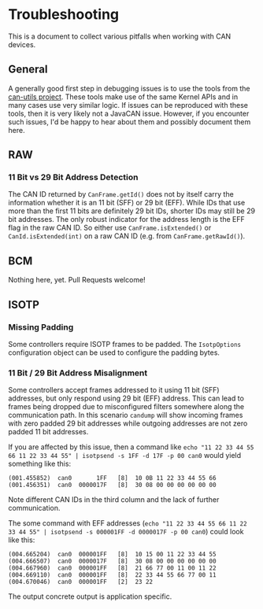 # Troubleshooting

This is a document to collect various pitfalls when working with CAN devices.

## General

A generally good first step in debugging issues is to use the tools from the [can-utils project](https://github.com/linux-can/can-utils). These tools make use of the same Kernel APIs and in many cases use very similar logic. If issues can be reproduced with these tools, then it is very likely not a JavaCAN issue. However, if you encounter such issues, I'd be happy to hear about them and possibly document them here.

## RAW

### 11 Bit vs 29 Bit Address Detection

The CAN ID returned by `CanFrame.getId()` does not by itself carry the information whether it is an 11 bit (SFF) or 29 bit (EFF).
While IDs that use more than the first 11 bits are definitely 29 bit IDs, shorter IDs may still be 29 bit addresses.
The only robust indicator for the address length is the EFF flag in the raw CAN ID. So either use `CanFrame.isExtended()` or
`CanId.isExtended(int)` on a raw CAN ID (e.g. from `CanFrame.getRawId()`).

## BCM

Nothing here, yet. Pull Requests welcome!

## ISOTP

### Missing Padding

Some controllers require ISOTP frames to be padded. The `IsotpOptions` configuration object can be used to configure the padding bytes.

### 11 Bit / 29 Bit Address Misalignment

Some controllers accept frames addressed to it using 11 bit (SFF) addresses, but only respond using 29 bit (EFF) address. This can lead to frames being dropped due to misconfigured filters somewhere along the communication path. In this scenario `candump` will show incoming frames with zero padded 29 bit addresses while outgoing addresses are not zero padded 11 bit addresses.

If you are affected by this issue, then a command like `echo "11 22 33 44 55 66 11 22 33 44 55" | isotpsend -s 1FF -d 17F -p 00 can0` would yield something like this:

```
(001.455852)  can0       1FF   [8]  10 0B 11 22 33 44 55 66
(001.456351)  can0  0000017F   [8]  30 08 00 00 00 00 00 00
```

Note different CAN IDs in the third column and the lack of further communication.

The some command with EFF addresses (`echo "11 22 33 44 55 66 11 22 33 44 55" | isotpsend -s 000001FF -d 0000017F -p 00 can0`) could look like this:

```
(004.665204)  can0  000001FF   [8]  10 15 00 11 22 33 44 55
(004.666507)  can0  0000017F   [8]  30 08 00 00 00 00 00 00
(004.667960)  can0  000001FF   [8]  21 66 77 00 11 00 11 22
(004.669110)  can0  000001FF   [8]  22 33 44 55 66 77 00 11
(004.670046)  can0  000001FF   [2]  23 22
```

The output concrete output is application specific.
